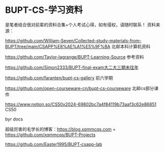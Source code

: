 # BUPT-CS-学习资料
是笔者结合很对前辈的资料合集+个人考试心得，如有侵权，请随时联系！
资料来源：

https://github.com/William-Seven/Collected-study-materials-from-BUPT/tree/main/CSAPP%E8%AE%A1%E5%9F%BA  北邮本科计算机资料

https://github.com/Taylor-lagrange/BUPT-Learning-Source   参考资料

https://github.com/Simon2333/BUPT-final-exam大二大三期末往年

https://github.com/faranten/bupt-cs-gallery  前六学期

https://github.com/open-courseware-cn/bupt-cs-courseware  北邮cs部分课件

https://www.notion.so/CS50x2024-69802bc7a4f84119b73aaf3c62e86851  CS50

byr  docs

超级厉害的毛学长的博客：https://blog.xqmmcqs.com   +  https://github.com/xqmmcqs/BUPT-Projects

https://github.com/Easter1995/BUPT-csapp-lab
